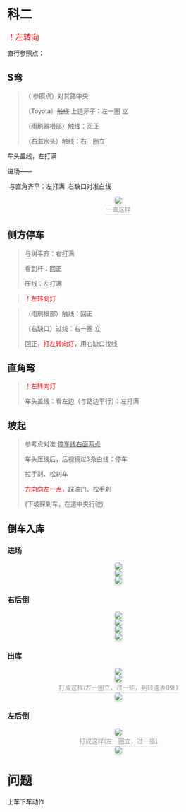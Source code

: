 # 科二

<font color = #FF0000 size=4 face="STCAIYUN">！左转向</font>

直行参照点：

## S弯

> （ 参照点）对其路中央
>
> （Toyota）~~触线~~ 上道牙子：左一圈 立
>
> （雨刷器根部）触线：回正
>
> （右滋水头）触线：右一圈立

车头盖线，左打满



进场——

​		与直角齐平：左打满
​		右缺口对准白线

<center>    <img style="border-radius: 0.3125em;    box-shadow: 0 4px 4px 0 rgba(34,36,38,.12),0 2px 10px 0 rgba(34,36,38,.08);"     src="./pic/Snipaste_2021-02-23_20-40-23.png">    <br>    <div style="color:orange; border-bottom: 1px solid #d9d9d9;    display: inline-block;    color: #999;    padding: 2px;">一直这样</div>  </center>


## 侧方停车

> 与树平齐：右打满
>
> 看到杆：回正
>
> 压线：左打满

>  <font color = #FF0000 face="STCAIYUN">！左转向灯</font>

> （雨刷根部）触线：回正
>
> （右缺口）过线：右一圈 立
>
> 回正，<font color = #FF0000 face="STCAIYUN">打左转向灯</font>，用右缺口找线

## 直角弯

> <font color = #FF0000 face="STCAIYUN">！左转向灯</font>
>
> 车头盖线：看左边（与路边平行）：左打满

## 坡起

> 参考点对准 <u>停车线右面两点</u>
>
> 车头压线后，后视镜过3条白线：停车
>
> 拉手刹、松刹车
>
> <font color = #FF0000 face="STCAIYUN">方向向左一点，</font>踩油门、松手刹
>
> (下坡踩刹车，在道中央行驶)

## 倒车入库

### 进场

<center>    <img style="border-radius: 0.3125em;    box-shadow: 0 4px 4px 0 rgba(34,36,38,.12),0 2px 10px 0 rgba(34,36,38,.08);"     src="./pic/Snipaste_2021-02-23_21-17-39.png">    <br>   </center>

<center>    <img style="border-radius: 0.3125em;    box-shadow: 0 4px 4px 0 rgba(34,36,38,.12),0 2px 10px 0 rgba(34,36,38,.08);"     src="./pic/Snipaste_2021-02-23_21-20-52.png">    <br>   </center>

<center>    <img style="border-radius: 0.3125em;    box-shadow: 0 4px 4px 0 rgba(34,36,38,.12),0 2px 10px 0 rgba(34,36,38,.08);"     src="./pic/Snipaste_2021-02-23_21-25-01.png">    <br>   </center>

### 右后倒

<center>    <img style="border-radius: 0.3125em;    box-shadow: 0 4px 4px 0 rgba(34,36,38,.12),0 2px 10px 0 rgba(34,36,38,.08);"     src="./pic/Snipaste_2021-02-23_21-28-03.png">    <br>   </center>

<center>    <img style="border-radius: 0.3125em;    box-shadow: 0 4px 4px 0 rgba(34,36,38,.12),0 2px 10px 0 rgba(34,36,38,.08);"     src="./pic/Snipaste_2021-02-23_21-29-25.png">    <br>   </center>

<center>    <img style="border-radius: 0.3125em;    box-shadow: 0 4px 4px 0 rgba(34,36,38,.12),0 2px 10px 0 rgba(34,36,38,.08);"     src="./pic/Snipaste_2021-02-23_21-34-35.png">    <br>   </center>

<center>    <img style="border-radius: 0.3125em;    box-shadow: 0 4px 4px 0 rgba(34,36,38,.12),0 2px 10px 0 rgba(34,36,38,.08);"     src="./pic/Snipaste_2021-02-23_21-37-46.png">    <br>   </center>

### 出库

<center>    <img style="border-radius: 0.3125em;    box-shadow: 0 4px 4px 0 rgba(34,36,38,.12),0 2px 10px 0 rgba(34,36,38,.08);"     src="./pic/Snipaste_2021-02-23_21-40-06.png">    <br>   </center>

<center>    <img style="border-radius: 0.3125em;    box-shadow: 0 4px 4px 0 rgba(34,36,38,.12),0 2px 10px 0 rgba(34,36,38,.08);"     src="./pic/Snipaste_2021-02-23_20-40-23.png">    <br>    <div style="color:orange; border-bottom: 1px solid #d9d9d9;    display: inline-block;    color: #999;    padding: 2px;">打成这样(左一圈立，过一些，到转速表0处)</div>  </center>

<center>    <img style="border-radius: 0.3125em;    box-shadow: 0 4px 4px 0 rgba(34,36,38,.12),0 2px 10px 0 rgba(34,36,38,.08);"     src="./pic/Snipaste_2021-02-23_21-45-38.png">    <br>   </center>

### 左后倒

<center>    <img style="border-radius: 0.3125em;    box-shadow: 0 4px 4px 0 rgba(34,36,38,.12),0 2px 10px 0 rgba(34,36,38,.08);"     src="./pic/Snipaste_2021-02-23_21-47-36.png">    <br>    <div style="color:orange; border-bottom: 1px solid #d9d9d9;    display: inline-block;    color: #999;    padding: 2px;">打成这样(左一圈立，过一些)</div>  </center>

<center>    <img style="border-radius: 0.3125em;    box-shadow: 0 4px 4px 0 rgba(34,36,38,.12),0 2px 10px 0 rgba(34,36,38,.08);"     src="./pic/Snipaste_2021-02-23_21-49-31.png">    <br>   </center>

# 问题

上车下车动作